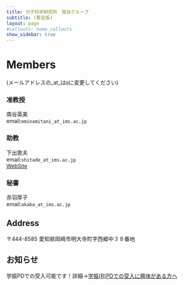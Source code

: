 ```yaml
---
title: 分子科学研究所　南谷グループ
subtitle: (暫定版)
layout: page
#callouts: home_callouts
show_sidebar: true
---
```


# Members
(メールアドレスの_at_は`@`に変更してください)  
### 准教授
南谷英美   
email:`eminamitani_at_ims.ac.jp`
### 助教
下出敦夫   
email:`shitade_at_ims.ac.jp`  
[WebSite](https://sites.google.com/view/shitade/)

### 秘書
赤羽厚子  
email:`akaba_at_ims.ac.jp`



## Address
〒444-8585	愛知県岡崎市明大寺町字西郷中３８番地

## お知らせ
学振PDでの受入可能です！詳細→[学振(R)PDでの受入に興味がある方へ](/page-1.md/)



